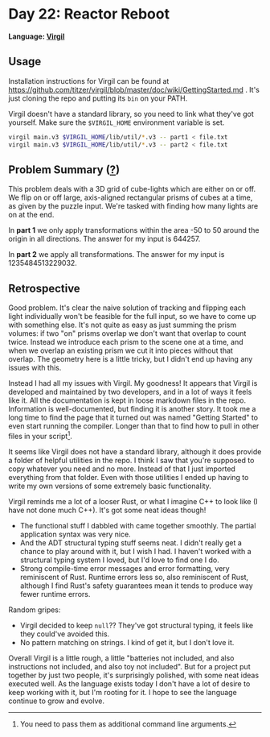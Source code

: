 # Day 22: Reactor Reboot

**Language: [Virgil](https://github.com/titzer/virgil)**

## Usage

Installation instructions for Virgil can be found at https://github.com/titzer/virgil/blob/master/doc/wiki/GettingStarted.md .
It's just cloning the repo and putting its `bin` on your PATH.

Virgil doesn't have a standard library, so you need to link what they've got yourself.
Make sure the `$VIRGIL_HOME` environment variable is set.

```bash
virgil main.v3 $VIRGIL_HOME/lib/util/*.v3 -- part1 < file.txt
virgil main.v3 $VIRGIL_HOME/lib/util/*.v3 -- part2 < file.txt
```

## Problem Summary ([?](https://adventofcode.com/2021/day/22))

This problem deals with a 3D grid of cube-lights which are either on or off.
We flip on or off large, axis-aligned rectangular prisms of cubes at a time, as given by the puzzle input.
We're tasked with finding how many lights are on at the end.

In **part 1** we only apply transformations within the area -50 to 50 around the origin in all directions.
The answer for my input is 644257.

In **part 2** we apply all transformations.
The answer for my input is 1235484513229032.

## Retrospective

Good problem.
It's clear the naive solution of tracking and flipping each light individually won't be feasible for the full input, so we have to come up with something else.
It's not quite as easy as just summing the prism volumes: if two "on" prisms overlap we don't want that overlap to count twice.
Instead we introduce each prism to the scene one at a time, and when we overlap an existing prism we cut it into pieces without that overlap.
The geometry here is a little tricky, but I didn't end up having any issues with this.

Instead I had all my issues with Virgil.
My goodness!
It appears that Virgil is developed and maintained by two developers, and in a lot of ways it feels like it.
All the documentation is kept in loose markdown files in the repo.
Information is well-documented, but finding it is another story.
It took me a long time to find the page that it turned out was named "Getting Started" to even start running the compiler.
Longer than that to find how to pull in other files in your script[^how].

It seems like Virgil does not have a standard library, although it does provide a folder of helpful utilities in the repo.
I think I saw that you're supposed to copy whatever you need and no more.
Instead of that I just imported everything from that folder.
Even with those utilities I ended up having to write my own versions of some extremely basic functionality.

Virgil reminds me a lot of a looser Rust, or what I imagine C++ to look like (I have not done much C++).
It's got some neat ideas though!

- The functional stuff I dabbled with came together smoothly.
  The partial application syntax was very nice.
- And the ADT structural typing stuff seems neat.
  I didn't really get a chance to play around with it, but I wish I had.
  I haven't worked with a structural typing system I loved, but I'd love to find one I do.
- Strong compile-time error messages and error formatting, very reminiscent of Rust.
  Runtime errors less so, also reminiscent of Rust, although I find Rust's safety guarantees mean it tends to produce way fewer runtime errors.

Random gripes:

- Virgil decided to keep `null`??
  They've got structural typing, it feels like they could've avoided this.
- No pattern matching on strings.
  I kind of get it, but I don't love it.

Overall Virgil is a little rough, a little "batteries not included, and also instructions not included, and also toy not included".
But for a project put together by just two people, it's surprisingly polished, with some neat ideas executed well.
As the language exists today I don't have a lot of desire to keep working with it, but I'm rooting for it.
I hope to see the language continue to grow and evolve.

[^how]: You need to pass them as additional command line arguments.

